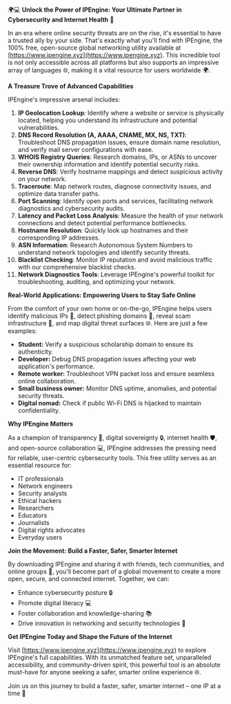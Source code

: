 🌍💻 **Unlock the Power of IPEngine: Your Ultimate Partner in Cybersecurity and Internet Health** 🚀

In an era where online security threats are on the rise, it's essential to have a trusted ally by your side. That's exactly what you'll find with IPEngine, the 100% free, open-source global networking utility available at [https://www.ipengine.xyz](https://www.ipengine.xyz). This incredible tool is not only accessible across all platforms but also supports an impressive array of languages 🌐, making it a vital resource for users worldwide 🌍.

**A Treasure Trove of Advanced Capabilities**

IPEngine's impressive arsenal includes:

1. **IP Geolocation Lookup**: Identify where a website or service is physically located, helping you understand its infrastructure and potential vulnerabilities.
2. **DNS Record Resolution (A, AAAA, CNAME, MX, NS, TXT)**: Troubleshoot DNS propagation issues, ensure domain name resolution, and verify mail server configurations with ease.
3. **WHOIS Registry Queries**: Research domains, IPs, or ASNs to uncover their ownership information and identify potential security risks.
4. **Reverse DNS**: Verify hostname mappings and detect suspicious activity on your network.
5. **Traceroute**: Map network routes, diagnose connectivity issues, and optimize data transfer paths.
6. **Port Scanning**: Identify open ports and services, facilitating network diagnostics and cybersecurity audits.
7. **Latency and Packet Loss Analysis**: Measure the health of your network connections and detect potential performance bottlenecks.
8. **Hostname Resolution**: Quickly look up hostnames and their corresponding IP addresses.
9. **ASN Information**: Research Autonomous System Numbers to understand network topologies and identify security threats.
10. **Blacklist Checking**: Monitor IP reputation and avoid malicious traffic with our comprehensive blacklist checks.
11. **Network Diagnostics Tools**: Leverage IPEngine's powerful toolkit for troubleshooting, auditing, and optimizing your network.

**Real-World Applications: Empowering Users to Stay Safe Online**

From the comfort of your own home or on-the-go, IPEngine helps users identify malicious IPs 🚫, detect phishing domains 📣, reveal scam infrastructure 🔮, and map digital threat surfaces 🌐. Here are just a few examples:

* **Student:** Verify a suspicious scholarship domain to ensure its authenticity.
* **Developer:** Debug DNS propagation issues affecting your web application's performance.
* **Remote worker:** Troubleshoot VPN packet loss and ensure seamless online collaboration.
* **Small business owner:** Monitor DNS uptime, anomalies, and potential security threats.
* **Digital nomad:** Check if public Wi-Fi DNS is hijacked to maintain confidentiality.

**Why IPEngine Matters**

As a champion of transparency 🌟, digital sovereignty 🔒, internet health 🛡️, and open-source collaboration 💻, IPEngine addresses the pressing need for reliable, user-centric cybersecurity tools. This free utility serves as an essential resource for:

* IT professionals
* Network engineers
* Security analysts
* Ethical hackers
* Researchers
* Educators
* Journalists
* Digital rights advocates
* Everyday users

**Join the Movement: Build a Faster, Safer, Smarter Internet**

By downloading IPEngine and sharing it with friends, tech communities, and online groups 🤝, you'll become part of a global movement to create a more open, secure, and connected internet. Together, we can:

* Enhance cybersecurity posture 🔒
* Promote digital literacy 💻
* Foster collaboration and knowledge-sharing 📚
* Drive innovation in networking and security technologies 🔨

**Get IPEngine Today and Shape the Future of the Internet**

Visit [https://www.ipengine.xyz](https://www.ipengine.xyz) to explore IPEngine's full capabilities. With its unmatched feature set, unparalleled accessibility, and community-driven spirit, this powerful tool is an absolute must-have for anyone seeking a safer, smarter online experience 🌐.

Join us on this journey to build a faster, safer, smarter internet – one IP at a time 🔀